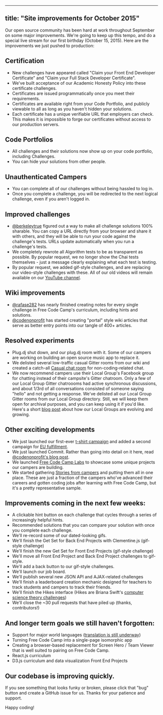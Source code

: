 
---
title: "Site improvements for October 2015"
---

Our open source community has been hard at work throughout September on some major improvements. We're going to keep up this tempo, and do a special live stream for our first birthday (October 15, 2015). Here are the improvements we just pushed to production:

## Certification

*   New challenges have appeared called "Claim your Front End Developer Certificate" and "Claim your Full Stack Developer Certificate".
*   We've built acceptance of our <a>Academic Honesty Policy</a> into these certificate challenges.
*   Certificates are issued programmatically once you meet their requirements.
*   Certificates are available right from your Code Portfolio, and publicly viewable to all as long as you haven't hidden your solutions.
*   Each certificate has a unique verifiable URL that employers can check. This makes it is impossible to forge our certificates without access to our production servers.

## Code Portfolios

*   All challenges and their solutions now show up on your code portfolio, including Challenges.
*   You can hide your solutions from other people.

## Unauthenticated Campers

*   You can complete all of our challenges without being hassled to log in.
*   Once you complete a challenge, you will be redirected to the next logical challenge, even if you aren't logged in.

## Improved challenges

*   [@berkeleytrue](/users/berkeleytrue) figured out a way to make all challenge solutions 100% sharable. You can copy a URL directly from your browser and share it with others, and they will be able to run your code against the challenge's tests. URLs update automatically when you run a challenge's tests.
*   We completely rewrote all Algorithm tests to be as transparent as possible. By popular request, we no longer show the Chai tests themselves - just a message clearly explaining what each test is testing.
*   By popular request, we added gif-style challenges, and are replacing our video-style challenges with these. All of our old videos will remain available on our [YouTube channel](https://www.youtube.com/channel/UC8butISFwT-Wl7EV0hUK0BQ?sub_confirmation=1).

## Wiki improvements

*   [@rafase282](/users/rafase282) has nearly finished creating <a>notes for every single challenge in Free Code Camp's curriculum</a>, including hints and solutions.
*   [@codenonprofit](/users/codenonprofit) has started creating "portal" style wiki articles that serve as better entry points into our tangle of 400+ articles.

## Resolved experiments

*   Plug.dj shut down, and our plug.dj room with it. Some of our campers are working on building an open source music app to replace it.
*   We delisted several low-traffic casual Gitter rooms from our wiki and created a catch-all [Casual chat room](https://gitter.im/freecodecamp/casual) for non-coding-related chat.
*   We now recommend campers use their Local Group's Facebook group for chatting instead of their campsite's Gitter chatroom. Only a few of our Local Group Gitter chatroooms had active synchronous discussions, and about 1/3rd of all conversations consisted of someone saying "hello" and not getting a response. We've delisted all our Local Group Gitter rooms from our Local Group directory. Still, we will keep them open for archival purposes, and you can keep using it if you'd like. Here's a short [blog post](http://blog.freecodecamp.com/2015/09/jump-start-your-local-campsite-with-coffee-and-code.html) about how our Local Groups are evolving and growing.

## Other exciting developments

*   We just launched our first-ever [t-shirt campaign](https://teespring.com/get-free-code-camp-t-shirt) and added a second campaign for [EU fulfillment](https://teespring.com/free-code-camp-shirt-eu).
*   We just launched Commit. Rather than going into detail on it here, read [@codenonprofit's blog post](http://blog.freecodecamp.com/2015/10/commit-to-yourself-commit-to-nonprofit.html).
*   We launched [Free Code Camp Labs](http://freecodecamp.com/labs) to showcase some unique projects our campers are building.
*   We started gathering [Stories from campers](http://freecodecamp.com/stories) and putting them all in one place. These are just a fraction of the campers who've advanced their careers and gotten coding jobs after learning with Free Code Camp, but it's a pretty representative sample.

## Improvements coming in the next few weeks:

*   A clickable hint button on each challenge that cycles through a series of increasingly helpful hints.
*   Recommended solutions that you can compare your solution with once you complete each challenge.
*   We'll re-record some of our dated-looking gifs.
*   We'll finish the Get Set for Back End Projects with Clementine.js (gif-style challenge)
*   We'll finish the new Get Set for Front End Projects (gif-style challenge)
*   We'll move all Front End Project and Back End Project challenges to gif-style.
*   We'll add a back button to our gif-style challenges.
*   We'll launch our job board.
*   We'll publish several new JSON API and AJAX-related challenges
*   We'll finish a leaderboard creation mechanic designed for teachers to track students and campers to track their friends.
*   We'll finish the Hikes interface (Hikes are Briana Swift's [computer science theory challenges](https://www.youtube.com/watch?v=q7tlgZg4Q1o&list=PLWKjhJtqVAbmfoj2Th9fvxhHIeqFO7wOy))
*   We'll close the ~30 pull requests that have piled up (thanks, contributors!)

## And longer term goals we still haven't forgotten:

*   Support for major world languages ([translation is still underway](https://trello.com/b/m7zhwXka/fcc-translation))
*   Turning Free Code Camp into a single-page isomorphic app
*   Creating a browser-based replacement for Screen Hero / Team Viewer that is well suited to pairing on Free Code Camp.
*   React.js curriculum
*   D3.js curriculum and data visualization Front End Projects

## Our codebase is improving quickly.

If you see something that looks funky or broken, please click that "bug" button and create a GitHub issue for us. Thanks for your patience and support.

Happy coding!
